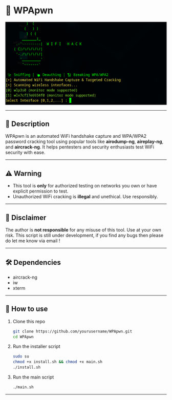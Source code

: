 # 🚀 WPApwn

![WPApwn Banner](https://github.com/AdityaaTikoo/WPApwn/blob/main/wifi-hack.png)  

---

## 📖 Description

WPApwn is an automated WiFi handshake capture and WPA/WPA2 password cracking tool using popular tools like **airodump-ng**, **aireplay-ng**, and **aircrack-ng**. It helps pentesters and security enthusiasts test WiFi security with ease.

---

## ⚠️ Warning

- This tool is **only** for authorized testing on networks you own or have explicit permission to test.  
- Unauthorized WiFi cracking is **illegal** and unethical. Use responsibly.

---

## 🛑 Disclaimer

The author is **not responsible** for any misuse of this tool. Use at your own risk.
This script is still under development, if you find any bugs then please do let me know via email !

---

## 🛠️ Dependencies

- aircrack-ng  
- iw  
- xterm  

---

## 🚦 How to use

1. Clone this repo

   ```bash
   git clone https://github.com/yourusername/WPApwn.git
   cd WPApwn
   ```

2. Run the installer script
    ```bash
    sudo su
    chmod +x install.sh && chmod +x main.sh
    ./install.sh
    ```

3. Run the main script
    ```bash
    ./main.sh
    ```

---

